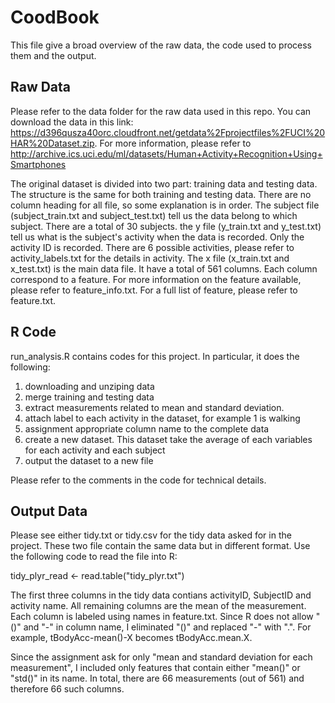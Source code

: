 CoodBook
==================

This file give a broad overview of the raw data, the code used to process them and the output.

## Raw Data
Please refer to the data folder for the raw data used in this repo. You can download the data in this link: https://d396qusza40orc.cloudfront.net/getdata%2Fprojectfiles%2FUCI%20HAR%20Dataset.zip. For more information, please refer to http://archive.ics.uci.edu/ml/datasets/Human+Activity+Recognition+Using+Smartphones 

The original dataset is divided into two part: training data and testing data. The structure is the same for both training and testing data. There are no column heading for all file, so some explanation is in order. The subject file (subject_train.txt and subject_test.txt) tell us the data belong to which subject. There are a total of 30 subjects. the y file (y_train.txt and y_test.txt) tell us what is the subject's activity when the data is recorded. Only the activity ID is recorded. There are 6 possible activities, please refer to activity_labels.txt for the details in activity. The x file (x_train.txt and x_test.txt) is the main data file. It have a total of 561 columns. Each column correspond to a feature. For more information on the feature available, please refer to feature_info.txt. For a full list of feature, please refer to feature.txt.

## R Code
run_analysis.R contains codes for this project. In particular, it does the following:
1. downloading and unziping data
2. merge training and testing data
3. extract measurements related to mean and standard deviation.
4. attach label to each activity in the dataset, for example 1 is walking
5. assignment appropriate column name to the complete data
6. create a new dataset. This dataset take the average of each variables for each activity and each subject
7. output the dataset to a new file

Please refer to the comments in the code for technical details.

## Output Data
Please see either tidy.txt or tidy.csv for the tidy data asked for in the project. These two file contain the same data but in different format. Use the following code to read the file into R:

tidy_plyr_read <- read.table("tidy_plyr.txt")

The first three columns in the tidy data contians activityID, SubjectID and activity name. All remaining columns are the mean of the measurement. Each column is labeled using names in feature.txt. Since R does not allow "()" and "-" in column name, I eliminated "()" and replaced "-" with ".". For example, tBodyAcc-mean()-X becomes tBodyAcc.mean.X. 

Since the assignment ask for only "mean and standard deviation for each measurement", I included only features that contain either "mean()" or "std()" in its name. In total, there are 66 measurements (out of 561) and therefore 66 such columns.
